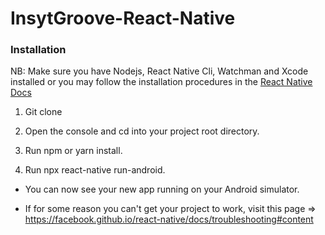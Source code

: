 # InsytGroove-React-Native

### Installation

NB: Make sure you have Nodejs, React Native Cli, Watchman and Xcode installed or you may follow the installation procedures in the [React Native Docs](https://facebook.github.io/react-native/docs/getting-started)

1. Git clone

2. Open the console and cd into your project root directory.

3. Run npm or yarn install.

4. Run npx react-native run-android.

- You can now see your new app running on your Android simulator.

- If for some reason you can't get your project to work, visit this page => https://facebook.github.io/react-native/docs/troubleshooting#content
